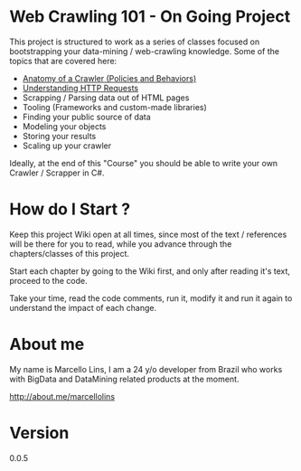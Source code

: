 # Web Crawling 101 - On Going Project

This project is structured to work as a series of classes focused on bootstrapping your data-mining / web-crawling knowledge. 
Some of the topics that are covered here:

 - [Anatomy of a Crawler (Policies and Behaviors)]
 - [Understanding HTTP Requests]
 - Scrapping / Parsing data out of HTML pages
 - Tooling (Frameworks and custom-made libraries)
 - Finding your public source of data
 - Modeling your objects
 - Storing your results
 - Scaling up your crawler

Ideally, at the end of this "Course" you should be able to write your own Crawler / Scrapper in C#.

# How do I Start ?

Keep this project Wiki open at all times, since most of the text / references will be there for you to read, while you advance through the chapters/classes of this project.

Start each chapter by going to the Wiki first, and only after reading it's text, proceed to the code. 

Take your time, read the code comments, run it, modify it and run it again to understand the impact of each change.

# About me
My name is Marcello Lins, I am a 24 y/o developer from Brazil who works with BigData and DataMining related products at the moment.

http://about.me/marcellolins

# Version
0.0.5


[Anatomy of a Crawler (Policies and Behaviors)]:https://github.com/MarcelloLins/WebCrawling101/wiki/Chapter-1-:-Anatomy-of-a-Crawler

[Understanding HTTP Requests]:https://github.com/MarcelloLins/WebCrawling101/wiki/Chapter-2-:-Understanding-HTTP-Requests